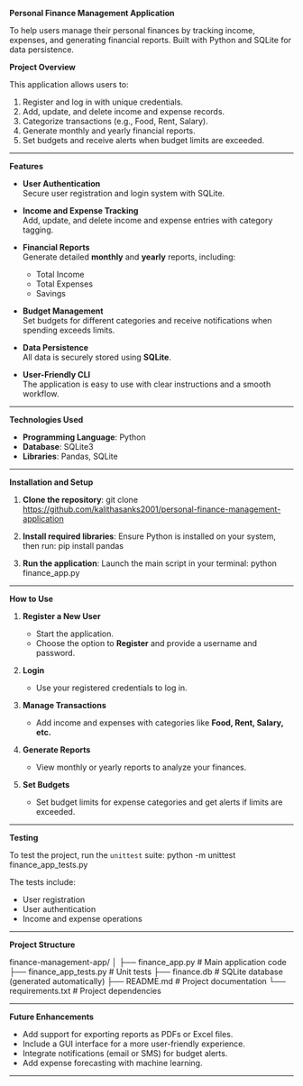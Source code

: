 **Personal Finance Management Application**

To help users manage their personal finances by tracking income, expenses, and generating financial reports. Built with Python and SQLite for data persistence.

**Project Overview**

This application allows users to:

1. Register and log in with unique credentials.
2. Add, update, and delete income and expense records.
3. Categorize transactions (e.g., Food, Rent, Salary).
4. Generate monthly and yearly financial reports.
5. Set budgets and receive alerts when budget limits are exceeded.

--------------------------------------------------------------------------------------------------------------------------------------------------------------------------------------------------------------------

**Features**

- **User Authentication**  
  Secure user registration and login system with SQLite.

- **Income and Expense Tracking**  
  Add, update, and delete income and expense entries with category tagging.

- **Financial Reports**  
  Generate detailed **monthly** and **yearly** reports, including:
  - Total Income
  - Total Expenses
  - Savings

- **Budget Management**  
  Set budgets for different categories and receive notifications when spending exceeds limits.

- **Data Persistence**  
  All data is securely stored using **SQLite**.

- **User-Friendly CLI**  
  The application is easy to use with clear instructions and a smooth workflow.

--------------------------------------------------------------------------------------------------------------------------------------------------------------------------------------------------------------------

 **Technologies Used**

- **Programming Language**: Python  
- **Database**: SQLite3  
- **Libraries**: Pandas, SQLite  

--------------------------------------------------------------------------------------------------------------------------------------------------------------------------------------------------------------------

**Installation and Setup**

1. **Clone the repository**:
   git clone https://github.com/kalithasanks2001/personal-finance-management-application

2. **Install required libraries**:
   Ensure Python is installed on your system, then run:
   pip install pandas

3. **Run the application**:
   Launch the main script in your terminal:
   python finance_app.py

--------------------------------------------------------------------------------------------------------------------------------------------------------------------------------------------------------------------

**How to Use**

1. **Register a New User**  
   - Start the application.  
   - Choose the option to **Register** and provide a username and password.

2. **Login**  
   - Use your registered credentials to log in.

3. **Manage Transactions**  
   - Add income and expenses with categories like **Food, Rent, Salary, etc.**

4. **Generate Reports**  
   - View monthly or yearly reports to analyze your finances.

5. **Set Budgets**  
   - Set budget limits for expense categories and get alerts if limits are exceeded.

--------------------------------------------------------------------------------------------------------------------------------------------------------------------------------------------------------------------

**Testing**

To test the project, run the `unittest` suite:
python -m unittest finance_app_tests.py

The tests include:
- User registration
- User authentication
- Income and expense operations

-------------------------------------------------------------------------------------------------------------------------------------------------------------------------------------------------------------------

**Project Structure**

finance-management-app/
│
├── finance_app.py            # Main application code
├── finance_app_tests.py      # Unit tests
├── finance.db                # SQLite database (generated automatically)
├── README.md                 # Project documentation
└── requirements.txt          # Project dependencies

--------------------------------------------------------------------------------------------------------------------------------------------------------------------------------------------------------------------

**Future Enhancements**

- Add support for exporting reports as PDFs or Excel files.
- Include a GUI interface for a more user-friendly experience.
- Integrate notifications (email or SMS) for budget alerts.
- Add expense forecasting with machine learning.

--------------------------------------------------------------------------------------------------------------------------------------------------------------------------------------------------------------------

